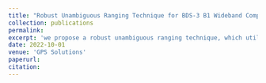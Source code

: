 ```yaml
---
title: "Robust Unambiguous Ranging Technique for BDS-3 B1 Wideband Composite Signals"
collection: publications
permalink: 
excerpt: 'we propose a robust unambiguous ranging technique, which utilizes an ambiguity model established by observations derived from CAT to resolve ambiguous ranging results. Simulation experiments are implemented to quantitatively evaluate the proposed method’s performance and explore its effective ranges. Real data experiments are also implemented in static and dynamic cases to furtherly verify the effectiveness of the proposed method, exhibiting that the proposed method can take full advantage of the high-precision ranging potential contained in BDS-3 B1 wideband composite signals with less ambiguity threats.'
date: 2022-10-01
venue: 'GPS Solutions'
paperurl: 
citation: 
---
```

